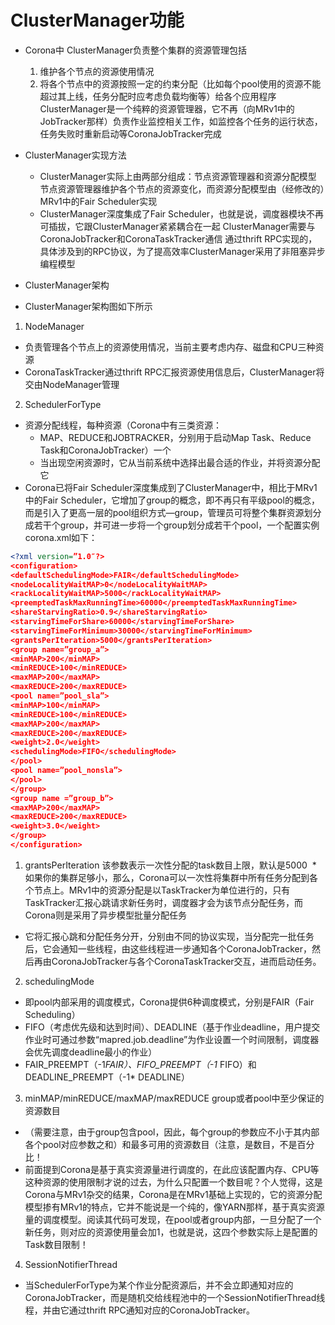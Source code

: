 # ClusterManager功能

* Corona中 ClusterManager负责整个集群的资源管理包括
  1. 维护各个节点的资源使用情况
  2. 将各个节点中的资源按照一定的约束分配（比如每个pool使用的资源不能超过其上线，任务分配时应考虑负载均衡等）给各个应用程序 ClusterManager是一个纯粹的资源管理器，它不再（向MRv1中的JobTracker那样）负责作业监控相关工作，如监控各个任务的运行状态，任务失败时重新启动等CoronaJobTracker完成


* ClusterManager实现方法
  * ClusterManager实际上由两部分组成：节点资源管理器和资源分配模型 节点资源管理器维护各个节点的资源变化，而资源分配模型由（经修改的）MRv1中的Fair Scheduler实现
  * ClusterManager深度集成了Fair Scheduler，也就是说，调度器模块不再可插拔，它跟ClusterManager紧紧耦合在一起
ClusterManager需要与CoronaJobTracker和CoronaTaskTracker通信 通过thrift RPC实现的，具体涉及到的RPC协议，为了提高效率ClusterManager采用了非阻塞异步编程模型

*  ClusterManager架构
  * ClusterManager架构图如下所示
  
1. NodeManager
  * 负责管理各个节点上的资源使用情况，当前主要考虑内存、磁盘和CPU三种资源
  * CoronaTaskTracker通过thrift RPC汇报资源使用信息后，ClusterManager将交由NodeManager管理

2. SchedulerForType
  * 资源分配线程，每种资源（Corona中有三类资源：
    * MAP、REDUCE和JOBTRACKER，分别用于启动Map Task、Reduce Task和CoronaJobTracker）一个
    * 当出现空闲资源时，它从当前系统中选择出最合适的作业，并将资源分配它 
  * Corona已将Fair Scheduler深度集成到了ClusterManager中，相比于MRv1中的Fair Scheduler，它增加了group的概念，即不再只有平级pool的概念，而是引入了更高一层的pool组织方式—group，管理员可将整个集群资源划分成若干个group，并可进一步将一个group划分成若干个pool，一个配置实例corona.xml如下：

```XML
<?xml version=”1.0″?>
<configuration>
<defaultSchedulingMode>FAIR</defaultSchedulingMode>
<nodeLocalityWaitMAP>0</nodeLocalityWaitMAP>
<rackLocalityWaitMAP>5000</rackLocalityWaitMAP>
<preemptedTaskMaxRunningTime>60000</preemptedTaskMaxRunningTime>
<shareStarvingRatio>0.9</shareStarvingRatio>
<starvingTimeForShare>60000</starvingTimeForShare>
<starvingTimeForMinimum>30000</starvingTimeForMinimum>
<grantsPerIteration>5000</grantsPerIteration>
<group name=”group_a”>
<minMAP>200</minMAP>
<minREDUCE>100</minREDUCE>
<maxMAP>200</maxMAP>
<maxREDUCE>200</maxREDUCE>
<pool name=”pool_sla”>
<minMAP>100</minMAP>
<minREDUCE>100</minREDUCE>
<maxMAP>200</maxMAP>
<maxREDUCE>200</maxREDUCE>
<weight>2.0</weight>
<schedulingMode>FIFO</schedulingMode>
</pool>
<pool name=”pool_nonsla”>
</pool>
</group>
<group name =”group_b”>
<maxMAP>200</maxMAP>
<maxREDUCE>200</maxREDUCE>
<weight>3.0</weight>
</group>
</configuration>

```

1. grantsPerIteration 该参数表示一次性分配的task数目上限，默认是5000
  * 如果你的集群足够小，那么，Corona可以一次性将集群中所有任务分配到各个节点上。MRv1中的资源分配是以TaskTracker为单位进行的，只有TaskTracker汇报心跳请求新任务时，调度器才会为该节点分配任务，而Corona则是采用了异步模型批量分配任务
  * 它将汇报心跳和分配任务分开，分别由不同的协议实现，当分配完一批任务后，它会通知一些线程，由这些线程进一步通知各个CoronaJobTracker，然后再由CoronaJobTracker与各个CoronaTaskTracker交互，进而启动任务。
  
2. schedulingMode 
  * 即pool内部采用的调度模式，Corona提供6种调度模式，分别是FAIR（Fair Scheduling）
  * FIFO（考虑优先级和达到时间）、DEADLINE（基于作业deadline，用户提交作业时可通过参数“mapred.job.deadline”为作业设置一个时间限制，调度器会优先调度deadline最小的作业）
  * FAIR_PREEMPT（-1*FAIR）、FIFO_PREEMPT（-1* FIFO）和DEADLINE_PREEMPT（-1* DEADLINE）

3. minMAP/minREDUCE/maxMAP/maxREDUCE group或者pool中至少保证的资源数目
  * （需要注意，由于group包含pool，因此，每个group的参数应不小于其内部各个pool对应参数之和）和最多可用的资源数目（注意，是数目，不是百分比！
  * 前面提到Corona是基于真实资源量进行调度的，在此应该配置内存、CPU等这种资源的使用限制才说的过去，为什么只配置一个数目呢？个人觉得，这是Corona与MRv1杂交的结果，Corona是在MRv1基础上实现的，它的资源分配模型掺有MRv1的特点，它并不能说是一个纯的，像YARN那样，基于真实资源量的调度模型。阅读其代码可发现，在pool或者group内部，一旦分配了一个新任务，则对应的资源使用量会加1，也就是说，这四个参数实际上是配置的Task数目限制！

4. SessionNotifierThread
  * 当SchedulerForType为某个作业分配资源后，并不会立即通知对应的CoronaJobTracker，而是随机交给线程池中的一个SessionNotifierThread线程，并由它通过thrift RPC通知对应的CoronaJobTracker。
